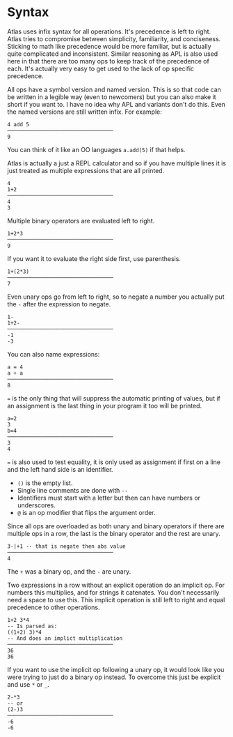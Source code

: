 # Syntax

Atlas uses infix syntax for all operations. It's precedence is left to right. Atlas tries to compromise between simplicity, familiarity, and conciseness. Sticking to math like precedence would be more familiar, but is actually quite complicated and inconsistent. Similar reasoning as APL is also used here in that there are too many ops to keep track of the precedence of each. It's actually very easy to get used to the lack of op specific precedence.

All ops have a symbol version and named version. This is so that code can be written in a legible way (even to newcomers) but you can also make it short if you want to. I have no idea why APL and variants don't do this. Even the named versions are still written infix. For example:

    4 add 5
    ──────────────────────────────────
    9

You can think of it like an OO languages `a.add(5)` if that helps.

Atlas is actually a just a REPL calculator and so if you have multiple lines it is just treated as multiple expressions that are all printed.

    4
    1+2
    ──────────────────────────────────
    4
    3

Multiple binary operators are evaluated left to right.

    1+2*3
    ──────────────────────────────────
    9

If you want it to evaluate the right side first, use parenthesis.

    1+(2*3)
    ──────────────────────────────────
    7

Even unary ops go from left to right, so to negate a number you actually put the `-` after the expression to negate.

    1-
    1+2-
    ──────────────────────────────────
    -1
    -3

You can also name expressions:

    a = 4
    a + a
    ──────────────────────────────────
    8

`=` is the only thing that will suppress the automatic printing of values, but if an assignment is the last thing in your program it too will be printed.

    a=2
    3
    b=4
    ──────────────────────────────────
    3
    4

`=` is also used to test equality, it is only used as assignment if first on a line and the left hand side is an identifier.

-   `()` is the empty list.
-   Single line comments are done with `--`
-   Identifiers must start with a letter but then can have numbers or underscores.
-   `@` is an op modifier that flips the argument order.

Since all ops are overloaded as both unary and binary operators if there are multiple ops in a row, the last is the binary operator and the rest are unary.

    3-|+1 -- that is negate then abs value
    ──────────────────────────────────
    4

The `+` was a binary op, and the `-` are unary.

Two expressions in a row without an explicit operation do an implicit op. For numbers this multiplies, and for strings it catenates. You don't necessarily need a space to use this. This implicit operation is still left to right and equal precedence to other operations.

    1+2 3*4
    -- Is parsed as:
    ((1+2) 3)*4
    -- And does an implict multiplication
    ──────────────────────────────────
    36
    36

If you want to use the implicit op following a unary op, it would look like you were trying to just do a binary op instead. To overcome this just be explicit and use `*` or `_`.

    2-*3
    -- or
    (2-)3
    ──────────────────────────────────
    -6
    -6
